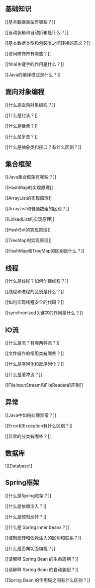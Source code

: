 ## 基础知识

[[基本数据类型有哪些？]]

[[自动装箱和自动拆箱是什么？]]

[[基本数据类型和包装类之间转换的意义？]]

[[访问修饰符有哪些？]]

[[final关键字的作用是什么？]]

[[Java的编译模式是什么？]]
## 面向对象编程

[[什么是面向对象编程？]]

[[什么是封装？]]

[[什么是继承？]]

[[什么是多态？]]

[[什么是抽象类和接口？有什么区别？]]
## 集合框架

[[Java集合框架有哪些？]]

[[HashMap的实现原理]]

[[ArrayList的实现原理]]

[[ArrayList和普通数组的区别？]]

[[LinkedList的实现原理]]

[[HashSet的实现原理]]

[[TreeMap的实现原理]]

[[HashMap和TreeMap的区别是什么？]]
## 线程
[[什么是线程？如何创建线程？]]

[[线程和进程的区别是什么？]]

[[如何实现线程安全的代码？]]

[[synchronized关键字的作用是什么？]]
## IO流
[[什么是流？有哪两种流？]]

[[文件操作的常用类有哪些？]]

[[什么是序列化和反序列化？]]

[[什么是缓冲流？]]

[[FileInputStream和FileReader的区别]]
## 异常
[[Java中如何处理异常？]]

[[Error和Exception有什么区别？]]

[[异常的分类有哪些？]]
## 数据库
![[Database]]
## Spring框架
[[什么是Spring框架？]]

[[什么是依赖注入？]]

[[什么是控制反转？]]

[[什么是 Spring inner beans？]]

[[控制反转和依赖注入的区别和联系？]]

[[什么是面向切面编程？]]

[[请解释 Spring Bean 的生命周期？]]

[[请解释 Spring Bean 的自动装配？]]

[[Spring Bean 的作用域之间有什么区别？]]

